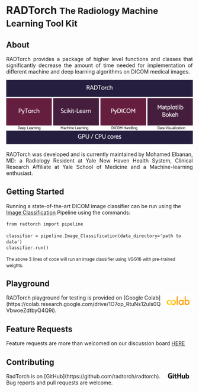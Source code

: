 <head>

<!-- Global site tag (gtag.js) - Google Analytics -->
<script async src="https://www.googletagmanager.com/gtag/js?id=UA-116382803-2"></script>
<script>
window.dataLayer = window.dataLayer || [];
function gtag(){dataLayer.push(arguments);}
gtag('js', new Date());
gtag('config', 'UA-116382803-2');
</script>

</head>


# RADTorch  <small> The Radiology Machine Learning Tool Kit </small>

## About
<p style='text-align: justify;'>
RADTorch provides a package of higher level functions and classes that significantly decrease the amount of time needed for implementation of different machine and deep learning algorithms on DICOM medical images.
</p>


![](img/radtorch_stack.png)

<p style='text-align: justify;'>
RADTorch was developed and is currently maintained by Mohamed Elbanan, MD: a Radiology Resident at Yale New Haven Health System, Clinical Research Affiliate at Yale School of Medicine and a Machine-learning enthusiast.
</p>



## Getting Started

Running a state-of-the-art DICOM image classifier can be run using the [Image Classification](pipeline/#image_classification) Pipeline using the commands:
```
from radtorch import pipeline

classifier = pipeline.Image_Classification(data_directory='path to data')
classifier.run()
```
<small>
The above 3 lines of code will run an image classifier using VGG16 with pre-trained weights.
</small>


## Playground



<p><img alt="" height="35" src="img/colab.png" align="right" hspace="0" vspace="0px"></p> RADTorch playground for testing is provided on [Google Colab](https://colab.research.google.com/drive/1O7op_RtuNs12uIs0QVbwoeZdtbyQ4Q9i).


## Feature Requests

Feature requests are more than welcomed on our discussion board [HERE](https://github.com/radtorch/radtorch/issues/4#issue-573590182)


## Contributing
 <p><img alt="" height="15px" src="img/github.png" align="right" hspace="10px" vspace="0px"></p>  RadTorch is on [GitHub](https://github.com/radtorch/radtorch). Bug reports and pull requests are welcome.
